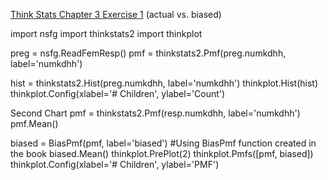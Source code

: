 [Think Stats Chapter 3 Exercise 1](http://greenteapress.com/thinkstats2/html/thinkstats2004.html#toc31) (actual vs. biased)

import nsfg
import thinkstats2
import thinkplot

preg = nsfg.ReadFemResp()
pmf = thinkstats2.Pmf(preg.numkdhh, label='numkdhh')

hist = thinkstats2.Hist(preg.numkdhh, label='numkdhh')
thinkplot.Hist(hist)
thinkplot.Config(xlabel='# Children', ylabel='Count')

Second Chart
pmf = thinkstats2.Pmf(resp.numkdhh, label='numkdhh')
pmf.Mean()

biased = BiasPmf(pmf, label='biased') #Using BiasPmf function created in the book
biased.Mean()
thinkplot.PrePlot(2)
thinkplot.Pmfs([pmf, biased])
thinkplot.Config(xlabel='# Children', ylabel='PMF')
